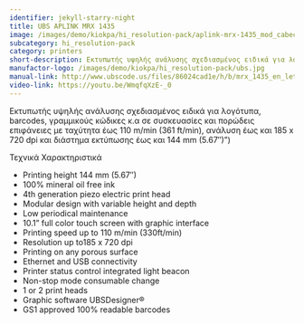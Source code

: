 ```yaml
---
identifier: jekyll-starry-night
title: UBS APLINK MRX 1435
image: /images/demo/kiokpa/hi_resolution-pack/aplink-mrx-1435_mod_cabecera.jpg
subcategory: hi_resolution-pack
category: printers
short-description: Εκτυπωτής υψηλής ανάλυσης σχεδιασμένος ειδικά για λογότυπα, barcodes, γραμμικούς κώδικες κ.α.
manufactor-logo: /images/demo/kiokpa/hi_resolution-pack/ubs.jpg
manual-link: http://www.ubscode.us/files/86024cad1e/h/b/mrx_1435_en_letter_2017_low_web.pdf
video-link: https://youtu.be/WmqfqXzE-_0
---
```




Εκτυπωτής υψηλής ανάλυσης σχεδιασμένος ειδικά για λογότυπα, barcodes, γραμμικούς κώδικες κ.α  σε συσκευασίες και πορώδεις επιφάνειες με ταχύτητα έως  110 m/min (361 ft/min), ανάλυση έως και 185 x 720 dpi και διάστημα εκτύπωσης έως και 144 mm (5.67″)”)




Τεχνικά Χαρακτηριστικά

*    Printing height 144 mm (5.67″)
*    100% mineral oil free ink
*    4th generation piezo electric print head
*    Modular design with variable height and depth
*    Low periodical maintenance
*    10.1” full color touch screen with graphic interface
*    Printing speed up to 110 m/min (330ft/min)
*    Resolution up to185 x 720 dpi
*    Printing on any porous surface
*    Ethernet and USB connectivity
*    Printer status control integrated light beacon
*    Non-stop mode consumable change
*    1 or 2 print heads
*    Graphic software UBSDesigner®
*    GS1 approved 100% readable barcodes

